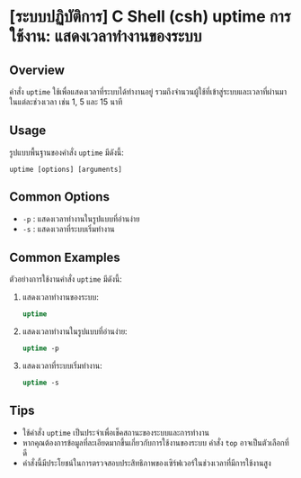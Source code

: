 # [ระบบปฏิบัติการ] C Shell (csh) uptime การใช้งาน: แสดงเวลาทำงานของระบบ

## Overview
คำสั่ง `uptime` ใช้เพื่อแสดงเวลาที่ระบบได้ทำงานอยู่ รวมถึงจำนวนผู้ใช้ที่เข้าสู่ระบบและเวลาที่ผ่านมาในแต่ละช่วงเวลา เช่น 1, 5 และ 15 นาที

## Usage
รูปแบบพื้นฐานของคำสั่ง `uptime` มีดังนี้:
```
uptime [options] [arguments]
```

## Common Options
- `-p` : แสดงเวลาทำงานในรูปแบบที่อ่านง่าย
- `-s` : แสดงเวลาที่ระบบเริ่มทำงาน

## Common Examples
ตัวอย่างการใช้งานคำสั่ง `uptime` มีดังนี้:

1. แสดงเวลาทำงานของระบบ:
   ```csh
   uptime
   ```

2. แสดงเวลาทำงานในรูปแบบที่อ่านง่าย:
   ```csh
   uptime -p
   ```

3. แสดงเวลาที่ระบบเริ่มทำงาน:
   ```csh
   uptime -s
   ```

## Tips
- ใช้คำสั่ง `uptime` เป็นประจำเพื่อเช็คสถานะของระบบและการทำงาน
- หากคุณต้องการข้อมูลที่ละเอียดมากขึ้นเกี่ยวกับการใช้งานของระบบ คำสั่ง `top` อาจเป็นตัวเลือกที่ดี
- คำสั่งนี้มีประโยชน์ในการตรวจสอบประสิทธิภาพของเซิร์ฟเวอร์ในช่วงเวลาที่มีการใช้งานสูง